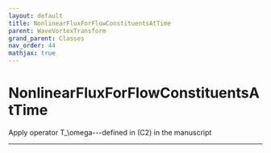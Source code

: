 ```yaml
---
layout: default
title: NonlinearFluxForFlowConstituentsAtTime
parent: WaveVortexTransform
grand_parent: Classes
nav_order: 44
mathjax: true
---
```


#  NonlinearFluxForFlowConstituentsAtTime

Apply operator T_\omega---defined in (C2) in the manuscript


---

